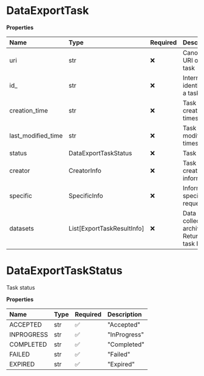 # DataExportTask

**Properties**

| Name               | Type                       | Required | Description                                   |
| :----------------- | :------------------------- | :------- | :-------------------------------------------- |
| uri                | str                        | ❌       | Canonical URI of a task                       |
| id\_               | str                        | ❌       | Internal identifier of a task                 |
| creation_time      | str                        | ❌       | Task creation timestamp                       |
| last_modified_time | str                        | ❌       | Task last modification timestamp              |
| status             | DataExportTaskStatus       | ❌       | Task status                                   |
| creator            | CreatorInfo                | ❌       | Task creator information                      |
| specific           | SpecificInfo               | ❌       | Information specified in request              |
| datasets           | List[ExportTaskResultInfo] | ❌       | Data collection archives. Returned by task ID |

# DataExportTaskStatus

Task status

**Properties**

| Name       | Type | Required | Description  |
| :--------- | :--- | :------- | :----------- |
| ACCEPTED   | str  | ✅       | "Accepted"   |
| INPROGRESS | str  | ✅       | "InProgress" |
| COMPLETED  | str  | ✅       | "Completed"  |
| FAILED     | str  | ✅       | "Failed"     |
| EXPIRED    | str  | ✅       | "Expired"    |

<!-- This file was generated by liblab | https://liblab.com/ -->
